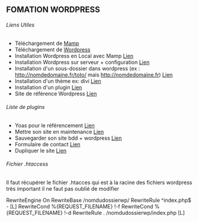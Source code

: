 ## FOMATION WORDPRESS

###### Liens Utiles
* Téléchargement de [Mamp](https://www.mamp.info/en/) 
* Téléchargement de [Wordpress](https://fr.wordpress.org/download/) 
* Installation Wordpress en Local avec Mamp [Lien](https://www.nicolas-mauhin.fr/installer-wordpress-mac-mamp) 
* Installation Wordpress sur serveur + configuration [Lien](https://www.hostinger.fr/tutoriels/tuto-wordpress/) 
* Installation d'un sous-dossier dans wordpress (ex : http://nomdedomaine.fr/toto/ mais http://nomdedomaine.fr) [Lien](https://codex.wordpress.org/fr:Donner_%C3%A0_WordPress_son_Propre_Dossier) 
* Installation d'un thème ex: divi [Lien](https://www.elegantthemes.com/documentation/divi/install-divi/) 
* Installation d'un plugin [Lien](https://wpformation.com/comment-installer-plugin-wordpress-gratuit-premium/) 
* Site de référence Wordpress [Lien](https://fr.wordpress.org/) 

###### Liste de plugins
* Yoas pour le référencement [Lien](https://fr.wordpress.org/plugins/wordpress-seo/) 
* Mettre son site en maintenance [Lien](https://fr.wordpress.org/plugins/wp-maintenance/)
* Sauvegarder son site bdd + wordpress [Lien](https://fr.wordpress.org/plugins/updraftplus/)
* Formulaire de contact [Lien](https://fr.wordpress.org/plugins/contact-form-7/)
* Dupliquer le site [Lien](https://fr.wordpress.org/plugins/duplicator/)


###### Fichier .htaccess
Il faut récupérer le fichier .htacces qui est à la racine des fichiers wordpress
très important il ne faut pas oublié de modifier

RewriteEngine On  RewriteBase /nomdudossierwp/  RewriteRule ^index\.php$ - [L]  RewriteCond %{REQUEST_FILENAME} !-f  RewriteCond %{REQUEST_FILENAME} !-d  RewriteRule . /nomdudossierwp/index.php [L]  



